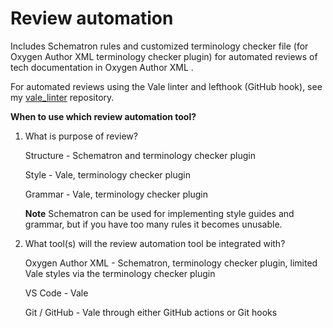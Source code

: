 # Review automation
Includes Schematron rules and customized terminology checker file (for Oxygen Author XML terminology checker plugin) for automated reviews of tech documentation in Oxygen Author XML .

For automated reviews using the Vale linter and lefthook (GitHub hook), see my [vale_linter](https://github.com/hotlanta/vale_linter/wiki) repository.

<b>When to use which review automation tool?</b>
1. What is purpose of review?

   Structure - Schematron and terminology checker plugin
   
   Style - Vale, terminology checker plugin
   
   Grammar - Vale, terminology checker plugin
   
   **Note** Schematron can be used for implementing style guides and grammar, but if you have too many rules it becomes unusable.

2. What tool(s) will the review automation tool be integrated with?

   Oxygen Author XML - Schematron, terminology checker plugin, limited Vale styles via the terminology checker plugin
   
   VS Code - Vale
   
   Git / GitHub - Vale through either GitHub actions or Git hooks
